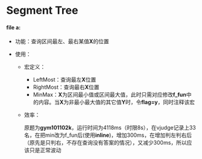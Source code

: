 # Segment Tree

#### file a:

* 功能：查询区间最左、最右某值**X**的位置

* 使用：

  * 宏定义：

    * LeftMost：查询最左**X**位置
    * RightMost：查询最右**X**位置
    * MinMax：**X**为区间最小值或区间最大值，此时只需对应修改**f_fun**中的内容。当**X**为非最小最大值的其它值**Y**时，令**flag=y**，同时注释该宏

  * 效率：

    原题为**gym101102k**，运行时间为4118ms（时限8s），在vjudge记录上33名，在把min改为f_fun后(使用**inline**)，增加300ms，在增加判左判右后（原先是只判右，不存在查询没有答案的情况），又减少300ms，所以应该只是正常波动